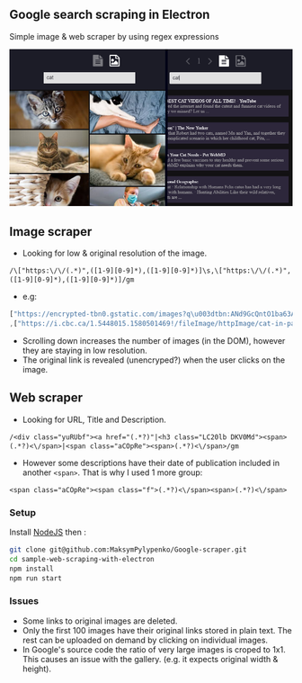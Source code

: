 ## Google search scraping in Electron
Simple image & web scraper by using regex expressions 

![Image](https://github.com/MaksymPylypenko/Google-scraper/blob/main/example.png)
## Image scraper
* Looking for low & original resolution of the image.
``` regex
/\["https:\/\/(.*)",([1-9][0-9]*),([1-9][0-9]*)]\s,\["https:\/\/(.*)",([1-9][0-9]*),([1-9][0-9]*)]/gm
```
* e.g:
``` javascript
["https://encrypted-tbn0.gstatic.com/images?q\u003dtbn:ANd9GcQntO1ba63A1B1v0r6ilfBDcnfArFpIRcmyYg\u0026usqp\u003dCAU",183,275]
,["https://i.cbc.ca/1.5448015.1580501469!/fileImage/httpImage/cat-in-pain-facial-expression-scale.JPG",853,1280]
```
 * Scrolling down increases the number of images (in the DOM), however they are staying in low resolution. 
 * The original link is revealed (unencryped?) when the user clicks on the image. 

## Web scraper
* Looking for URL, Title and Description. 
``` regex
/<div class="yuRUbf"><a href="(.*?)"|<h3 class="LC20lb DKV0Md"><span>(.*?)<\/span>|<span class="aCOpRe"><span>(.*?)<\/span>/gm
```
* However some descriptions have their date of publication included in another `<span>`. That is why I used 1 more group:
``` regex
<span class="aCOpRe"><span class="f">(.*?)<\/span><span>(.*?)<\/span>
```

### Setup
Install [NodeJS](https://nodejs.org/) then :

```bash
git clone git@github.com:MaksymPylypenko/Google-scraper.git
cd sample-web-scraping-with-electron
npm install
npm run start
```

### Issues
* Some links to original images are deleted. 
* Only the first 100 images have their original links stored in plain text. The rest can be uploaded on demand by clicking on individual images.
* In Google's source code the ratio of very large images is croped to 1x1. This causes an issue with the gallery. (e.g. it expects original width & height).
